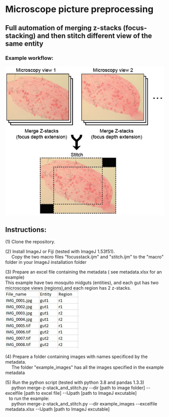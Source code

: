 # Microscope picture preprocessing
## Full automation of merging z-stacks (focus-stacking) and then stitch different view of the same entity
### Example workflow:
![alt text](https://github.com/duopeng/image_merge-z-stack_and_stitch/blob/main/workflow.jpg?raw=true)

## Instructions:  
(1) Clone the repository.  
 
(2) Install ImageJ or Fiji (tested with ImageJ 1.53f51).  
&nbsp;&nbsp;&nbsp;&nbsp;&nbsp;Copy the two macro files "focusstack.ijm" and "stitch.ijm" to the "macro" folder in your ImageJ installation folder

(3) Prepare an excel file containing the metadata ( see metadata.xlsx for an example)  
This example have two mosquito midguts (entities), and each gut has two microscope views (regions),and each region has 2 z-stacks.  
![alt text](https://github.com/duopeng/image_merge-z-stack_and_stitch/blob/main/metadata.screenshot.jpg?raw=true)

(4) Prepare a folder containing images with names specificed by the metadata.  
&nbsp;&nbsp;&nbsp;&nbsp;&nbsp;The folder "example_images" has all the images specified in the example metadata

(5) Run the python script (tested with python 3.8 and pandas 1.3.3)  
&nbsp;&nbsp;&nbsp;&nbsp; python merge-z-stack_and_stitch.py --dir [path to image folder] --excelfile [path to excel file] --IJpath [path to ImageJ excutable]  
&nbsp;&nbsp; to run the example:  
&nbsp;&nbsp;&nbsp;&nbsp; python merge-z-stack_and_stitch.py --dir example_images --excelfile metadata.xlsx --IJpath [path to ImageJ excutable]  
